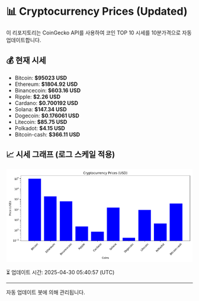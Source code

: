 
# 📊 Cryptocurrency Prices (Updated)

이 리포지토리는 CoinGecko API를 사용하여 코인 TOP 10 시세를 10분가격으로 자동 업데이트합니다.

## 💰 현재 시세
- Bitcoin: **$95023 USD**
- Ethereum: **$1804.92 USD**
- Binancecoin: **$603.16 USD**
- Ripple: **$2.26 USD**
- Cardano: **$0.700192 USD**
- Solana: **$147.34 USD**
- Dogecoin: **$0.176061 USD**
- Litecoin: **$85.75 USD**
- Polkadot: **$4.15 USD**
- Bitcoin-cash: **$366.11 USD**

## 📈 시세 그래프 (로그 스케일 적용)
![Crypto Prices](crypto_prices.png)

⏳ 업데이트 시간: 2025-04-30 05:40:57 (UTC)

---
자동 업데이트 봇에 의해 관리됩니다.
